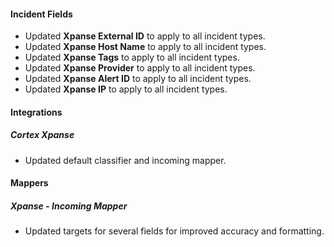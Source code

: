 
#### Incident Fields

- Updated **Xpanse External ID** to apply to all incident types.
- Updated **Xpanse Host Name** to apply to all incident types.
- Updated **Xpanse Tags** to apply to all incident types.
- Updated **Xpanse Provider** to apply to all incident types.
- Updated **Xpanse Alert ID** to apply to all incident types.
- Updated **Xpanse IP** to apply to all incident types.

#### Integrations
##### Cortex Xpanse

- Updated default classifier and incoming mapper.

#### Mappers
##### Xpanse - Incoming Mapper

- Updated targets for several fields for improved accuracy and formatting.
